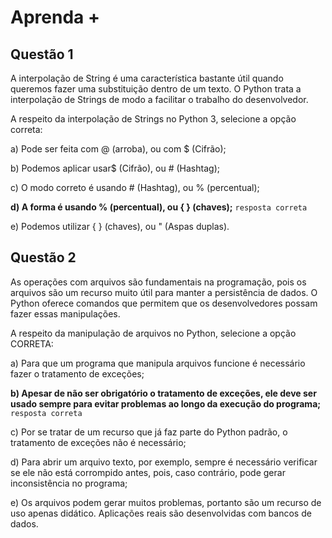 # Aprenda +

## Questão 1

A interpolação de String é uma característica bastante útil quando queremos fazer uma substituição dentro de um texto. O Python trata a interpolação de Strings de modo a facilitar o trabalho do desenvolvedor.

A respeito da interpolação de Strings no Python 3, selecione a opção correta:

a) Pode ser feita com @ (arroba), ou com $ (Cifrão);

b) Podemos aplicar usar$ (Cifrão), ou # (Hashtag);

c) O modo correto é usando # (Hashtag), ou % (percentual);

**d) A forma é usando % (percentual), ou { } (chaves);** `resposta correta`

e) Podemos utilizar { } (chaves), ou " (Aspas duplas).

## Questão 2

As operações com arquivos são fundamentais na programação, pois os arquivos são um recurso muito útil para manter a persistência de dados. O Python oferece comandos que permitem que os desenvolvedores possam fazer essas manipulações.

A respeito da manipulação de arquivos no Python, selecione a opção CORRETA:

a) Para que um programa que manipula arquivos funcione é necessário fazer o tratamento de exceções;

**b) Apesar de não ser obrigatório o tratamento de exceções, ele deve ser usado sempre para evitar problemas ao longo da execução do programa;**  `resposta correta`

c) Por se tratar de um recurso que já faz parte do Python padrão, o tratamento de exceções não é necessário;

d) Para abrir um arquivo texto, por exemplo, sempre é necessário verificar se ele não está corrompido antes, pois, caso contrário, pode gerar inconsistência no programa;

e) Os arquivos podem gerar muitos problemas, portanto são um recurso de uso apenas didático. Aplicações reais são desenvolvidas com bancos de dados.